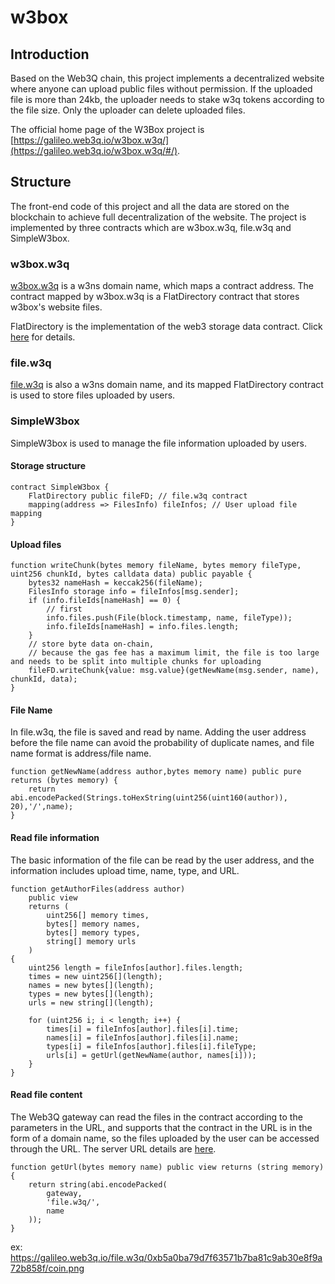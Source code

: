 # w3box

## Introduction
Based on the Web3Q chain, this project implements a decentralized website where anyone can upload public files without permission. If the uploaded file is more than 24kb, the uploader needs to stake w3q tokens according to the file size. Only the uploader can delete uploaded files.

The official home page of the W3Box project is [https://galileo.web3q.io/w3box.w3q/](https://galileo.web3q.io/w3box.w3q/#/).
<br/>


## Structure
The front-end code of this project and all the data are stored on the blockchain to achieve full decentralization of the website. The project is implemented by three contracts which are w3box.w3q, file.w3q and SimpleW3box.
<br/>

### w3box.w3q
[w3box.w3q](https://galileo.web3q.io/w3ns.w3q/#/domains/w3box.w3q) is a w3ns domain name, which maps a contract address.
The contract mapped by w3box.w3q is a FlatDirectory contract that stores w3box's website files.

FlatDirectory is the implementation of the web3 storage data contract. Click [here](https://docs.web3q.io/tutorials/migrate-your-website-to-web3q-in-5-mins) for details.


### file.w3q
[file.w3q](https://galileo.web3q.io/w3ns.w3q/#/domains/file.w3q) is also a w3ns domain name, and its mapped FlatDirectory contract is used to store files uploaded by users.

### SimpleW3box
SimpleW3box is used to manage the file information uploaded by users. 

#### Storage structure
```
contract SimpleW3box {
    FlatDirectory public fileFD; // file.w3q contract
    mapping(address => FilesInfo) fileInfos; // User upload file mapping
}
```

#### Upload files
```
function writeChunk(bytes memory fileName, bytes memory fileType, uint256 chunkId, bytes calldata data) public payable {
    bytes32 nameHash = keccak256(fileName);
    FilesInfo storage info = fileInfos[msg.sender];
    if (info.fileIds[nameHash] == 0) {
        // first
        info.files.push(File(block.timestamp, name, fileType));
        info.fileIds[nameHash] = info.files.length;
    }
    // store byte data on-chain, 
    // because the gas fee has a maximum limit, the file is too large and needs to be split into multiple chunks for uploading
    fileFD.writeChunk{value: msg.value}(getNewName(msg.sender, name), chunkId, data);
}
```

#### File Name
In file.w3q, the file is saved and read by name. Adding the user address before the file name can avoid the probability of duplicate names, and file name format is address/file name.
```
function getNewName(address author,bytes memory name) public pure returns (bytes memory) {
    return abi.encodePacked(Strings.toHexString(uint256(uint160(author)), 20),'/',name);
}
```

#### Read file information
The basic information of the file can be read by the user address, and the information includes upload time, name, type, and URL.
```
function getAuthorFiles(address author)
    public view
    returns (
        uint256[] memory times,
        bytes[] memory names,
        bytes[] memory types,
        string[] memory urls
    )
{
    uint256 length = fileInfos[author].files.length;
    times = new uint256[](length);
    names = new bytes[](length);
    types = new bytes[](length);
    urls = new string[](length);

    for (uint256 i; i < length; i++) {
        times[i] = fileInfos[author].files[i].time;
        names[i] = fileInfos[author].files[i].name;
        types[i] = fileInfos[author].files[i].fileType;
        urls[i] = getUrl(getNewName(author, names[i]));
    }
}
```

#### Read file content
The Web3Q gateway can read the files in the contract according to the parameters in the URL, and supports that the contract in the URL is in the form of a domain name, so the files uploaded by the user can be accessed through the URL. The server URL details are [here](https://docs.web3q.io/advanced-topics/web3q-gateway).
```
function getUrl(bytes memory name) public view returns (string memory) {
    return string(abi.encodePacked(
        gateway,
        'file.w3q/',
        name
    ));
}
```
ex:
    https://galileo.web3q.io/file.w3q/0xb5a0ba79d7f63571b7ba81c9ab30e8f9a72b858f/coin.png
